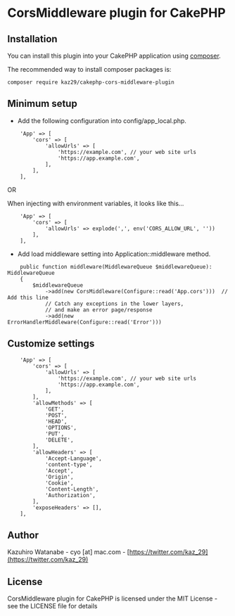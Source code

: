 # CorsMiddleware plugin for CakePHP

## Installation

You can install this plugin into your CakePHP application using [composer](https://getcomposer.org).

The recommended way to install composer packages is:

```
composer require kaz29/cakephp-cors-middleware-plugin
```

## Minimum setup

- Add the following configuration into config/app_local.php.

```
    'App' => [
        'cors' => [
            'allowUrls' => [
                'https://example.com', // your web site urls
                'https://app.example.com',
            ],
        ],
    ],
```

OR 

When injecting with environment variables, it looks like this...
```
    'App' => [
        'cors' => [
            'allowUrls' => explode(',', env('CORS_ALLOW_URL', ''))
        ],
    ],
```

- Add load middleware setting into Application::middleware method.

```
    public function middleware(MiddlewareQueue $middlewareQueue): MiddlewareQueue
    {
        $middlewareQueue
            ->add(new CorsMiddleware(Configure::read('App.cors')))  // Add this line
            // Catch any exceptions in the lower layers,
            // and make an error page/response
            ->add(new ErrorHandlerMiddleware(Configure::read('Error')))
```
## Customize settings

```
    'App' => [
        'cors' => [
            'allowUrls' => [
                'https://example.com', // your web site urls
                'https://app.example.com',
            ],
        ],
        'allowMethods' => [
            'GET',
            'POST',
            'HEAD',
            'OPTIONS',
            'PUT',
            'DELETE',
        ],
        'allowHeaders' => [
            'Accept-Language',
            'content-type',
            'Accept',
            'Origin',
            'Cookie',
            'Content-Length',
            'Authorization',
        ],
        'exposeHeaders' => [],
    ],
```


## Author

Kazuhiro Watanabe - cyo [at] mac.com - [https://twitter.com/kaz_29](https://twitter.com/kaz_29)

## License

CorsMiddleware plugin for CakePHP is licensed under the MIT License - see the LICENSE file for details
